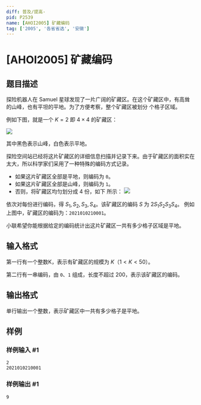```yaml
---
diff: 普及/提高-
pid: P2539
name: [AHOI2005] 矿藏编码
tag: ['2005', '各省省选', '安徽']
---
```

# [AHOI2005] 矿藏编码
## 题目描述

探险机器人在 Samuel 星球发现了一片广阔的矿藏区。在这个矿藏区中，有高耸的山峰，也有平坦的平地。为了方便考察，整个矿藏区被划分 个格子区域。

例如下图，就是一个 $K=2$ 即 $4 \times 4$ 的矿藏区：

 ![](https://cdn.luogu.com.cn/upload/pic/1646.png) 

其中黑色表示山峰，白色表示平地。

探险空间站已经将这片矿藏区的详细信息扫描并记录下来。由于矿藏区的面积实在太大，所以科学家们采用了一种特殊的编码方式记录。

- 如果这片矿藏区全部是平地，则编码为 `0`。
- 如果这片矿藏区全部是山峰，则编码为 `1`。
- 否则，将矿藏区均匀划分成 $4$ 份，如下 所示：
     ![](https://cdn.luogu.com.cn/upload/pic/1647.png) 

依次对每份进行编码，得 $S_1,S_2,S_3,S_4$。该矿藏区的编码 $S$ 为 $2S_1S_2S_3S_4$。
例如上图中，矿藏区的编码为：`2021010210001`。

小联希望你能根据给定的编码统计出这片矿藏区一共有多少格子区域是平地。

## 输入格式

第一行有一个整数K，表示有矿藏区的规模为 $K$（$1 < K < 50$）。

第二行有一串编码，由  `0`、`1` 组成，长度不超过 $200$，表示该矿藏区的编码。
## 输出格式

单行输出一个整数，表示矿藏区中一共有多少格子是平地。

## 样例

### 样例输入 #1
```
2
2021010210001
```
### 样例输出 #1
```
9
```
